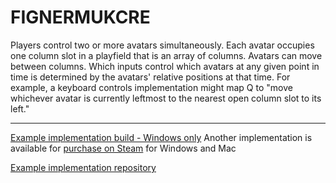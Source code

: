 # FIGNERMUKCRE

Players control two or more avatars simultaneously. Each avatar occupies one column slot in a playfield that is an array of columns. Avatars can move between columns. Which inputs control which avatars at any given point in time is determined by the avatars' relative positions at that time. For example, a keyboard controls implementation might map Q to "move whichever avatar is currently leftmost to the nearest open column slot to its left."

------------

[Example implementation build - Windows only](https://github.com/wlycdgrfromflatiron/TheSplits/blob/master/Builds/FignermukcreVariations.zip)
Another implementation is available for [purchase on Steam](https://store.steampowered.com/app/669690/Funny_Fingers/) for Windows and Mac

[Example implementation repository](https://github.com/wlycdgrfromflatiron/FunnyFingers)